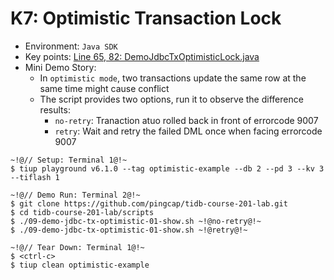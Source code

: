 # K7: Optimistic Transaction Lock
+ Environment: `Java SDK`
+ Key points:
[Line 65, 82: DemoJdbcTxOptimisticLock.java](https://github.com/pingcap/tidb-course-201-lab/blob/master/scripts/DemoJdbcTxOptimisticLock.java)
+ Mini Demo Story:
  + In `optimistic mode`, two transactions update the same row at the same time might cause conflict
  + The script provides two options, run it to observe the difference results: 
    + `no-retry`: Tranaction atuo rolled back in front of errorcode 9007 
    + `retry`: Wait and retry the failed DML once when facing errorcode 9007 
```
~!@// Setup: Terminal 1@!~
$ tiup playground v6.1.0 --tag optimistic-example --db 2 --pd 3 --kv 3 --tiflash 1

~!@// Demo Run: Terminal 2@!~
$ git clone https://github.com/pingcap/tidb-course-201-lab.git
$ cd tidb-course-201-lab/scripts
$ ./09-demo-jdbc-tx-optimistic-01-show.sh ~!@no-retry@!~
$ ./09-demo-jdbc-tx-optimistic-01-show.sh ~!@retry@!~

~!@// Tear Down: Terminal 1@!~
$ <ctrl-c>
$ tiup clean optimistic-example
```